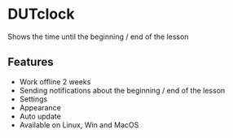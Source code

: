 # DUTclock
Shows the time until the beginning / end of the lesson


## Features
- Work offline 2 weeks
- Sending notifications about the beginning / end of the lesson
- Settings
- Appearance
- Auto update
- Available on Linux, Win and MacOS
